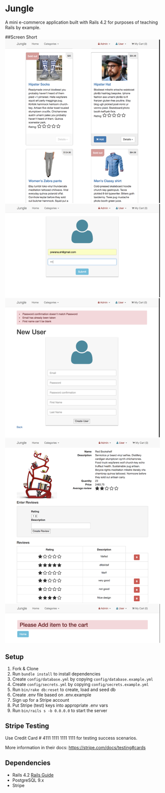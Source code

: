 # Jungle

A mini e-commerce application built with Rails 4.2 for purposes of teaching Rails by example.

##Screen Short
![Poduct](https://github.com/PreranaShrestha/jungle-rails/blob/master/doc/Screen%20Shot%202018-03-02%20at%201.09.06%20PM.png)
![Login](https://github.com/PreranaShrestha/jungle-rails/blob/master/doc/Screen%20Shot%202018-03-02%20at%201.09.57%20PM.png)
![SignUp](https://github.com/PreranaShrestha/jungle-rails/blob/master/doc/Screen%20Shot%202018-03-02%20at%201.10.27%20PM.png)
![Product Review](https://github.com/PreranaShrestha/jungle-rails/blob/master/doc/Screen%20Shot%202018-03-02%20at%201.11.16%20PM.png)
![Empty Cart](https://github.com/PreranaShrestha/jungle-rails/blob/master/doc/Screen%20Shot%202018-03-02%20at%201.11.39%20PM.png)


## Setup

1. Fork & Clone
2. Run `bundle install` to install dependencies
3. Create `config/database.yml` by copying `config/database.example.yml`
4. Create `config/secrets.yml` by copying `config/secrets.example.yml`
5. Run `bin/rake db:reset` to create, load and seed db
6. Create .env file based on .env.example
7. Sign up for a Stripe account
8. Put Stripe (test) keys into appropriate .env vars
9. Run `bin/rails s -b 0.0.0.0` to start the server

## Stripe Testing

Use Credit Card # 4111 1111 1111 1111 for testing success scenarios.

More information in their docs: <https://stripe.com/docs/testing#cards>

## Dependencies

* Rails 4.2 [Rails Guide](http://guides.rubyonrails.org/v4.2/)
* PostgreSQL 9.x
* Stripe
